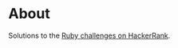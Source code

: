 # About

Solutions to the [Ruby challenges on HackerRank](https://www.hackerrank.com/domains/ruby/ruby-tutorials).